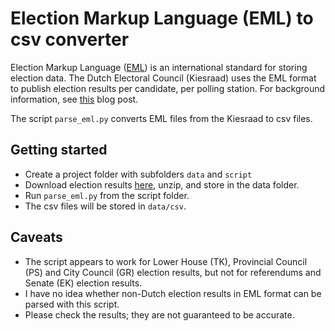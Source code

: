 # Election Markup Language (EML) to csv converter

Election Markup Language ([EML][eml]) is an international standard for storing election data. The Dutch Electoral Council (Kiesraad) uses the EML format to publish election results per candidate, per polling station. For background information, see [this][blog] blog post.

The script `parse_eml.py` converts EML files from the Kiesraad to csv files.

## Getting started

- Create a project folder with subfolders `data` and `script`
- Download election results [here][data], unzip, and store in the data folder.
- Run `parse_eml.py` from the script folder.
- The csv files will be stored in `data/csv`.

## Caveats

- The script appears to work for Lower House (TK), Provincial Council (PS) and City Council (GR) election results, but not for referendums and Senate (EK) election results.
- I have no idea whether non-Dutch election results in EML format can be parsed with this script.
- Please check the results; they are not guaranteed to be accurate.

[data]:https://data.overheid.nl/data/dataset?q=kiesraad&tags=uitslag&maintainer_facet=http%3A%2F%2Fstandaarden.overheid.nl%2Fowms%2Fterms%2FKiesraad&sort=score+desc%2C+metadata_modified+desc
[eml]:https://en.wikipedia.org/wiki/Election_Markup_Language
[blog]:https://dirkmjk.nl/en/2018/07/converting-election-markup-language-eml-csv
